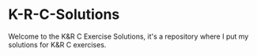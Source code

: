 K-R-C-Solutions
===============

Welcome to the K&R C Exercise Solutions, it's a repository where I put my solutions for K&R C exercises.
